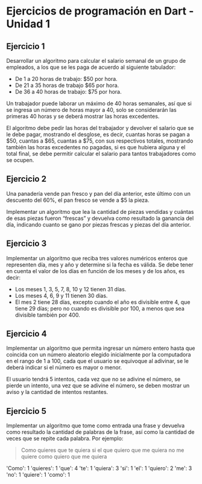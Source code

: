 # Ejercicios de programación en Dart - Unidad 1

## Ejercicio 1

Desarrollar un algoritmo para calcular el salario semanal de un grupo de empleados, a los que se les paga de acuerdo al siguiente tabulador:

* De 1 a 20 horas de trabajo: $50 por hora.
* De 21 a 35 horas de trabajo $65 por hora.
* De 36 a 40 horas de trabajo: $75 por hora.

Un trabajador puede laborar un máximo de 40 horas semanales, así que si se ingresa un número de horas mayor a 40, solo se considerarán las primeras 40 horas y se deberá mostrar las horas excedentes.

El algoritmo debe pedir las horas del trabajador y devolver el salario que se le debe pagar, mostrando el desglose, es decir, cuantas horas se pagan a $50, cuantas a $65, cuantas a $75, con sus respectivos totales, mostrando también las horas excedentes no pagadas, si es que hubiera alguna y el total final, se debe permitir calcular el salario para tantos trabajadores como se ocupen.

## Ejercicio 2

Una panadería vende pan fresco y pan del día anterior, este último con un descuento del 60%, el pan fresco se vende a $5 la pieza.

Implementar un algoritmo que lea la cantidad de piezas vendidas y cuántas de esas piezas fueron “frescas” y devuelva como resultado la ganancia del día, indicando cuanto se gano por piezas frescas y piezas del día anterior.

## Ejercicio 3

Implementar un algoritmo que reciba tres valores numéricos enteros que representen día, mes y año y determine si la fecha es válida.
Se debe tener en cuenta el valor de los días en función de los meses y de los años, es decir:

* Los meses 1, 3, 5, 7, 8, 10 y 12 tienen 31 días.
* Los meses 4, 6, 9 y 11 tienen 30 días.
* El mes 2 tiene 28 días, excepto cuando el año es divisible entre 4, que tiene 29 días; pero no cuando es divisible por 100, a menos que sea divisible también por 400.

## Ejercicio 4

Implementar un algoritmo que permita ingresar un número entero hasta que coincida con un número aleatorio elegido inicialmente por la computadora en el rango de 1 a 100, cada que el usuario se equivoque al adivinar, se le deberá indicar si el número es mayor o menor.

El usuario tendrá 5 intentos, cada vez que no se adivine el número, se pierde un intento, una vez que se adivine el número, se deben mostrar un aviso y la cantidad de intentos restantes.

## Ejercicio 5

Implementar un algoritmo que tome como entrada una frase y devuelva como resultado la cantidad de palabras de la frase, así como la cantidad de veces que se repite cada palabra. Por ejemplo:

> Como quieres que te quiera si el que quiero que me quiera no me quiere como quiero que me quiera

'Como': 1
'quieres': 1
'que': 4
'te': 1
'quiera': 3
'si': 1
'el': 1
'quiero': 2
'me': 3
'no': 1
'quiere': 1
'como': 1
